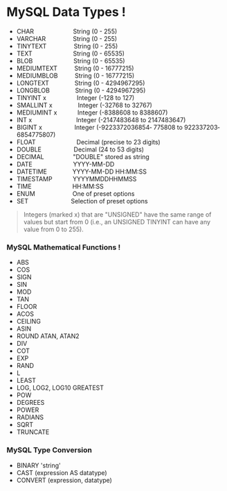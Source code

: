 # MySQL Data Types ! 

- CHAR &nbsp; &nbsp; &nbsp; &nbsp; &nbsp; &nbsp; &nbsp; &nbsp;&nbsp;&nbsp;&nbsp;&nbsp;&nbsp;&nbsp;&nbsp;String (0 - 255)
- VARCHAR &nbsp;&nbsp;&nbsp;&nbsp;&nbsp;&nbsp;&nbsp;&nbsp;&nbsp;&nbsp;&nbsp;&nbsp;&nbsp;&nbsp;&nbsp;String (0 - 255)
- TINYTEXT &nbsp;&nbsp;&nbsp;&nbsp;&nbsp;&nbsp;&nbsp;&nbsp;&nbsp;&nbsp;&nbsp;&nbsp;&nbsp;&nbsp;&nbsp;String (0 - 255)
- TEXT &nbsp; &nbsp; &nbsp; &nbsp; &nbsp; &nbsp; &nbsp; &nbsp;&nbsp;&nbsp;&nbsp;&nbsp;&nbsp;&nbsp;&nbsp;        String (0 - 65535)
- BLOB  &nbsp; &nbsp; &nbsp; &nbsp; &nbsp; &nbsp; &nbsp; &nbsp;&nbsp;&nbsp;&nbsp;&nbsp;&nbsp;&nbsp;&nbsp;           String (0 - 65535)
- MEDIUMTEXT &nbsp;&nbsp;&nbsp;&nbsp;&nbsp;&nbsp;&nbsp;&nbsp;    String (0 - 16777215)
- MEDIUMBLOB &nbsp;&nbsp;&nbsp;&nbsp;&nbsp;&nbsp;&nbsp;&nbsp;      String (0 - 16777215)
- LONGTEXT  &nbsp; &nbsp; &nbsp; &nbsp;&nbsp; &nbsp; &nbsp;&nbsp;     String (0 - 4294967295)
- LONGBLOB  &nbsp;&nbsp;&nbsp;&nbsp;&nbsp;&nbsp;&nbsp;&nbsp;&nbsp;&nbsp;&nbsp;&nbsp;&nbsp;       String (0 - 4294967295)
- TINYINT x &nbsp; &nbsp; &nbsp; &nbsp;&nbsp;&nbsp;&nbsp;&nbsp;&nbsp;&nbsp;&nbsp;&nbsp;&nbsp;       Integer (-128 to 127)
- SMALLINT x &nbsp; &nbsp;&nbsp;&nbsp;&nbsp;&nbsp;&nbsp;&nbsp;&nbsp;&nbsp;&nbsp;&nbsp;    Integer (-32768 to 32767)
- MEDIUMINT x &nbsp;&nbsp;&nbsp;&nbsp;&nbsp;&nbsp;&nbsp;&nbsp;&nbsp;&nbsp;   Integer (-8388608 to 8388607)
- INT x &nbsp; &nbsp; &nbsp; &nbsp; &nbsp; &nbsp; &nbsp; &nbsp; &nbsp; &nbsp; &nbsp;&nbsp;&nbsp;&nbsp;    Integer (-2147483648 to 2147483647)
- BIGINT x &nbsp; &nbsp; &nbsp;&nbsp;&nbsp;&nbsp;&nbsp;&nbsp;&nbsp;&nbsp;&nbsp;&nbsp;&nbsp;&nbsp;&nbsp;      Integer (-9223372036854‐ 775808 to 922337203‐6854775807)
- FLOAT  &nbsp; &nbsp; &nbsp; &nbsp; &nbsp; &nbsp; &nbsp; &nbsp;&nbsp;&nbsp;&nbsp;&nbsp;&nbsp;&nbsp;&nbsp;     Decimal (precise to 23 digits)
- DOUBLE &nbsp; &nbsp; &nbsp;&nbsp;&nbsp;&nbsp;&nbsp;&nbsp;&nbsp;&nbsp;&nbsp;&nbsp;&nbsp;&nbsp;&nbsp;        Decimal (24 to 53 digits)
- DECIMAL &nbsp;&nbsp;&nbsp;&nbsp;&nbsp;&nbsp;&nbsp;&nbsp;&nbsp;&nbsp;&nbsp;&nbsp;&nbsp;&nbsp;&nbsp;        "DOUBLE" stored as string
- DATE &nbsp; &nbsp; &nbsp; &nbsp; &nbsp; &nbsp; &nbsp; &nbsp;&nbsp;&nbsp;&nbsp;&nbsp;&nbsp;&nbsp;&nbsp;           YYYY-MM-DD
- DATETIME &nbsp; &nbsp; &nbsp; &nbsp;&nbsp; &nbsp; &nbsp;&nbsp;       YYYY-MM-DD HH:MM:SS
- TIMESTAMP &nbsp;&nbsp;&nbsp;&nbsp;&nbsp;&nbsp;&nbsp;&nbsp;&nbsp;&nbsp;       YYYYMMDDHHMMSS
- TIME &nbsp; &nbsp; &nbsp; &nbsp; &nbsp; &nbsp; &nbsp; &nbsp;&nbsp;&nbsp;&nbsp;&nbsp;&nbsp;&nbsp;&nbsp;           HH:MM:SS
- ENUM &nbsp;&nbsp;&nbsp; &nbsp; &nbsp; &nbsp; &nbsp; &nbsp;&nbsp;&nbsp;&nbsp;&nbsp;&nbsp;&nbsp;&nbsp;            One of preset options
- SET &nbsp; &nbsp; &nbsp; &nbsp; &nbsp; &nbsp; &nbsp; &nbsp; &nbsp;&nbsp;&nbsp;&nbsp;&nbsp;&nbsp;&nbsp;             Selection of preset options

>Integers (marked x) that are "UNSIGNED"
>have the same range of values but start
>from 0 (i.e., an UNSIGNED TINYINT can
>have any value from 0 to 255).


### MySQL Mathematical Functions !

- ABS 
- COS
- SIGN 
- SIN
- MOD 
- TAN
- FLOOR 
- ACOS
- CEILING 
- ASIN
- ROUND ATAN, ATAN2
- DIV 
- COT
- EXP 
- RAND
- L
- LEAST
- LOG, LOG2, LOG10 GREATEST
- POW 
- DEGREES
- POWER 
- RADIANS
- SQRT 
- TRUNCATE


### MySQL Type Conversion
- BINARY 'string'
- CAST (expression AS datatype)
- CONVERT (expression, datatype)
